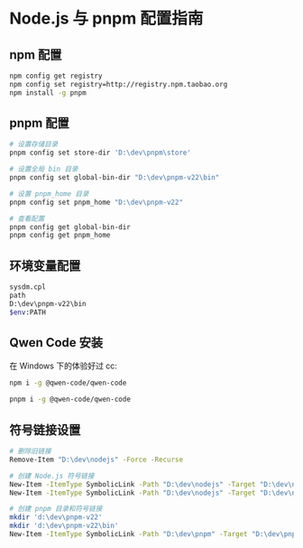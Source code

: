 # Node.js 与 pnpm 配置指南

## npm 配置

```bash
npm config get registry
npm config set registry=http://registry.npm.taobao.org
npm install -g pnpm
```

## pnpm 配置

```bash
# 设置存储目录
pnpm config set store-dir 'D:\dev\pnpm\store'

# 设置全局 bin 目录
pnpm config set global-bin-dir "D:\dev\pnpm-v22\bin"

# 设置 pnpm_home 目录
pnpm config set pnpm_home "D:\dev\pnpm-v22"

# 查看配置
pnpm config get global-bin-dir
pnpm config get pnpm_home
```

## 环境变量配置

```bash
sysdm.cpl
path
D:\dev\pnpm-v22\bin
$env:PATH
```

## Qwen Code 安装

在 Windows 下的体验好过 cc:

```bash
npm i -g @qwen-code/qwen-code

pnpm i -g @qwen-code/qwen-code
```

## 符号链接设置

```bash
# 删除旧链接
Remove-Item "D:\dev\nodejs" -Force -Recurse

# 创建 Node.js 符号链接
New-Item -ItemType SymbolicLink -Path "D:\dev\nodejs" -Target "D:\dev\node-v24.4.1-win-x64"
New-Item -ItemType SymbolicLink -Path "D:\dev\nodejs" -Target "D:\dev\node-v22.18.0-win-x64"

# 创建 pnpm 目录和符号链接
mkdir 'd:\dev\pnpm-v22'
mkdir 'd:\dev\pnpm-v22\bin'
New-Item -ItemType SymbolicLink -Path "D:\dev\pnpm" -Target "D:\dev\pnpm-v22"
```